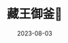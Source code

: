 ---
date: 2023-08-03
description: 藏王連峰位於宮城縣、山形縣的交接處，是日本的百名山之一。御釜是藏王山脈上的火山口湖，被刈田岳、熊野岳、五色岳三大山峰所包圍。（陳綺貞殘缺的彩虹MV有到這裡取景！）
featured_image: 3-16.jpg
title: 藏王御釜🌋
#type: gallery
sort_by: Name
resources:
  - src: 3-00.jpg
    title: 現在回想起來，前往御釜的交通其實有點麻煩（如果沒有打算爬山的話，可以選擇搭公車或自駕前往，附近有停車場！）

  - src: 3-01.jpg
    title: 出師不利，花了快一個小時才找到公車站😥
  
  - src: 3-02.jpg
    title: 抵達山形車站後，買了前往藏王山頂的來回套票
  
  - src: 3-03.jpg
    title: 抵達藏王溫泉站，広いですね！
  
  - src: 3-04.jpg
    title: 接下來，要走到藏王山麓站搭纜車

  - src: 3-05.jpg
    title: 路途中看到一些漂亮的景點，如果是冬天來的話應該很美吧！

  - src: 3-06.jpg
    title: 快到了！
  
  - src: 3-07.jpg
    title: 搭纜車的地方（蠻多車的，原來夏天來的人也不少！）
  
  - src: 3-08.jpg
    title: 抵達藏王山頂，出來趕緊敲一下「開運の鐘」
  
  - src: 3-09.jpg
    title: 是地藏王菩薩（膜拜一下）

  - src: 3-10.jpg
    title: 開爬，往御釜前進！（沒走多久，地藏王菩薩已經變得好小一個。）

  - src: 3-11.jpg
    title: 看到一家人來爬山，忍不住問可不可幫他們拍張照（媽媽還背著小小孩，超厲害！）
  
  - src: 3-12.jpg
    title: 繼續爬爬爬
  
  - src: 3-13.jpg
    title: 看到熊野岳的避難山屋了！
  
  - src: 3-14.jpg
    title: 可愛的路牌，可惜沒對到焦。

  - src: 3-15.jpg
    title: 從熊野岳往下看（即將揭開御釜的面紗！）


  - src: 3-16.jpg
    title: 最高！
  
  - src: 3-17.jpg
    title: 沿著周圍走，會發現御釜的不同樣貌！
  
  - src: 3-18.jpg
    title: Pose 1
  
  - src: 3-19.jpg
    title: Pose 2

  - src: 3-20.jpg
    title: 遠眺刈田嶺神社（快走到刈田岳了）

  - src: 3-21.jpg
    title: 不知道挖土機是怎麼上來的
  
  - src: 3-22.jpg
    title: 好想看到熊
  
  - src: 3-23.jpg
    title: 小巧可愛
  
  - src: 3-24.jpg
    title: 🫡

  - src: 3-25.jpg
    title: Pose 3

  - src: 3-26.jpg
    title: Pose 4
  
  - src: 3-27.jpg
    title: 離開前再看個幾眼
  
  - src: 3-28.jpg
    title: 依依
  
  - src: 3-29.jpg
    title: 不捨

  - src: 3-30.jpg
    title: 真的是最後一眼了
  
  - src: 3-31.jpg
    title: 下山回去搭纜車（題外話，這裡蜻蜓超多😖）

  - src: 3-32.jpg
    title: 今天的第一餐🤤

  - src: 3-33.jpg
    title: 吃飽要離開藏王溫泉了


---